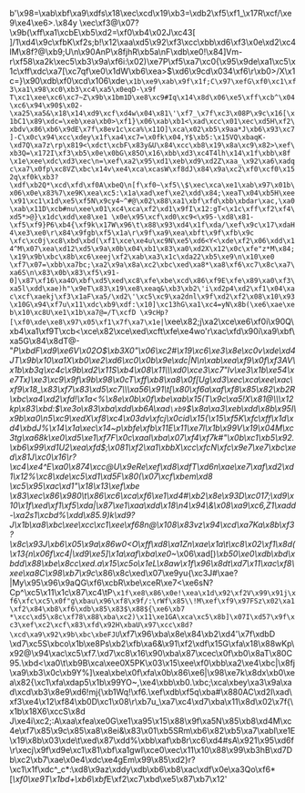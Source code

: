 b'\x98=\xab\xbf\xa9\xdfs\x18\xec\xcd\x19\xb3=\xdb2\xf5\xf1_\x17R\xcf/\xe9\xe4\xe6>.\x84y \xec\xf3@\x07?\x9b(\xff\xa1\xcbE\xb5\xd2=\xf0\xb4\x02J\xc43[ ]/1\xd4\x9c\xfbK\xf2s;b!\x12\xaa\xd5\x92\xf3\xcc\xbb\xd6\xf3\x0e\xd2\xc4lM\x8f?@\xb9;U\n\x90AnP\x8fjhR\xb5a\nF\xdb\xe0!\x84]Vm-r\xf58\xa2k\xec5\xb3\x9a\xf6i:\x02)\xe7P\xf5\xa7\xc0{\x95\x9de\xa1\xc5\x1c\xff\xdc\xa7[\xc7qf\xe0\x1dW\xb6\xea>$\xd6\x9cd\x034\xf6\r\xb0>/X\x1c=}\x90\xdb\xf0\xcd\x106\xde`\x1b\xe9\xab\x9f\x1f;C\x97\xefG\xf0\xc1\xf3\xa1\x98\xc0\xb3\xc4\xa5\x0eqD-\x9f T\xc1\xee\xc6\xc7~Z\x9b\x1bm1D\xe8\xc9#Iq\x14\x8d\x06\xe5\xff\xcb^\x04\xc6\x94\x90$\x02-\xa25\xa5&\x18\x14\xd9\xcf\xd4w\x04\x81\'\xf7_\x7f\xc3\x08P\x9c\x16[\x1bC1\x89\xdc=\xeb\xea\xb0>\xf1}\x06\xab\xb1<\xad\xcc\x01\xec\xd5H\xf2\xbdv\x86\xb6\x9dE\x7f\x8ev1c\xca%\x11O]\xca\x02\xb5\x9aa*J\xb6\x93\xc7]-C\x0c\x94\xcc\xdey\x1f\xa4\xc7=\x0fk\x04,Y$\xb5:\x15VQ\xbaqK-\xd7Q\xa7z\rp\x819<\xdct\xcbF\x83y&U\x84\xcc\xb8\x19\x8a\xc9\x82>\xef\xb3Q=\x172I\xf3\xb5\x0e\x0bG\x85O\x16\xbb\xd3\xc4T4lh\x14\x1f\xbb\x8f \x1e\xee\xdc\xd3\xec\n=\xef\xa2\x95\xd1\xeb\xd9\xd2Z\xaa_\x92\xa6\xadqc\xa7\x0fp\xc8VZ\xbc\x14v\xe4\xca\xcasW\xf8dJ\x84\x9a\xc2\xf0\xcf0\x152q\xf0k\xb3?\xdf\xb2Q*\xcd\xfd\xf0A\xbeQ\n[f\xf0~\xf5\\$\xec\xca\xe1\xab\x97\x01b\x06\x0e\x83%7\xe9K\xea\xc5:\x1a\xad\xef\xe2\xdd\x84;\xeaT\x04\xb5H\xee\x91\xc1\x1d\xe5\xf5N\x9cy4~^#@\x02\x88\xa1\xbf\xfd\xbb\xbdar\xac,\xa0\xab\x11D\xcb#nu\xee\x01\xc4\xca\xf2\xd1\x9fI\x12:gT<\x1c\xff\xf2\xf4\xd5*>@}\x1dc\xdd\xe8\xe1 \x0e\x95\xcf\xd0\xc9<\x95-\xd8\x81-\xf5\xf9}P6\xb4{\xf9k\x17W\x96\t\x88\x93\xd4\x1f\xda/\xef\x9c\x17\xdaH4\xe3\xe0\r\x84\x9fgb\xf5\x1a\r\x9f\xa9\xea\xbft\x9f\xfb\x9c \xfc\xc0j\xc8\xbd\xbd(\xf1\xce\xe4u\xc9N\xe5\xd6<Y<\xde\xf2\x06\xdd\x14^M\x07\xea\xd12\xd5\x9a\x0b\x04\xb1\x83\xa0\xd2X\x12\x0c\xfe"z*M\x84;\x19\x9b\xbc\x8b\xc6\xeej\xf2\xab\xa3\x1c\xda22\xb5\xe9\n\x10\xe0 \xf7\x07=\xbb\xa7bc;\xa2\x9a\x8a\xc2\xbc\xed\xa8*\xa8\xf6\xc7\x8c\xa7\xa6S\n\x83\x0b\x83\xf5\x91-0]\x87\xf16\xa4O\xbf\xd5\xed\xc8\xfe\xbe\xcd\x86\xf9E\xfe\x89\xa0\xf3\xa5l\xdd\xae)h"\x9eT\x83\x19\xe8\xeaq&\xb3\xb2\'i\xd2p4\xd2\xf1\x04\xac\xcf\xaekj\xf3\x1aF\xa5/\xd2\'\xc5\xc9\xa2dnl\x9f\xd2\xf2\x08\x10\x93\x10G\x94\xf7u\x11\xdc\xb9\xdf:\x10]\xc13hG\xa1\xc4=yN\x8b(\xe6\xae\xeb\x10\xc8U\xe1\x1b\xa7@=/T\xcfD \x9cHp?[\xf0\xde\xe8\x97\x05\xf1\x7f\xa7\x1e|`\xee\x82;j\xa2\xce\xe6\xf0i\x90Q\xb4\xa1\xf9T\xcb<\xce\x82\xce\xed\xcft\xfe\xe4wo\'r\xac\xfd\x90i\xa9\xbf\xa5G\x84\x8dT@-"*P\xbdF\xd9\xe6V\x02O$\xb3X0"\x06\xc2#\x19\xc6\xe3\x8e\xc0v\xde\xd4JT\x9b\x10\xa1X\xb0\xe2\xd6\xc0\x0b\x9e\xdc|N\n\xab\xea\xf9\x0f\xf3AV\x1b\xb3q\xc4c\x9b\xd2\x11S\xb4\x08\x11\\\xd0\xce3\xc7"Iv\xe3\x1b\xe54\xe7Tx)\xe3\xc9\x9f\x9b\x98\x0cT\xff\xb8\xa8\x0f[Ug\xd3\xec\xca\xee\xac\xf9\x18_\x83\xf7\x83\xd5\xc7\\\xa56\x91\t[\x80\xf6a\xaf\xf8\x85\x82\xb2R\xbc\xa4\xd2\xfd!\x1a<%\x8e\x0b\x0f\xbe\xab\x15(T\x9c\xa5!X\x81@\\\x12kp\x83\xbd:$\xe3o\x83\xba\xdd\xb6A\xad`\xb9`$\x8a\xa3\xeb\xdd\x8b\x95I\x9b\xa0\n5\xc9\xedX\xf8\xc4\x03dv\xfcj\x0cid\x15{\x15\xf5K\xfc\xff\x1d\xd4\xbdJ%\x14\x1a\xec\x14~p\xbfe\xfb\x11E\x11\xe7l\x1b\x99V\x19\x04M\xc3tg\xa68k\xe0\xd5\xe1\xf7F\x0c\xaaI\xba\x07\xf4\xf7k#"\x0b\xc1\xb5\x92.\xb6\x99\xd1U2\xea\xfd$;\x081\xf2\xa1\xbbX\xcc\xfcN\xfc\x9e7\xe7\xbc\xed\x81J\xc0\x16\r?\xc4\xe4^E\xa0\x874\xcc@U\x9eRe\xef\xd8\xdfT\xd6n\xae\xe7\xaf\xd2\xd1\x12%\xc8\xde\xc5\xd1\xd5F\x80(\x07\xcf\xbem\xd8 \xc5\x95\xac\xd1"\x18\x13\xef\xbe \x83\xec\x86\x980\t\x86\xc6\xca\xf6\xe1\xd4#\xb2\x8e\x93D\xc017;\xd9\x10\x1f\xed\xf1\xf5\xda|\x87\xe1\xaa\xdd\x18\n4\x94\\&\x08\xa9\xc6,Z1\xadd-\xa2s1\xcbd%\xdd\x85.9)k\xd9?J\x1b\xa8\xbc\xee\xcc\xc1\xee\xf68n@\x108\x83vz\x94\xcd\xa7Ka\x8b\xf3?\x8c\x93J\xb6\x05\x9a\x86w0<O\xff\xd8\xa1Zn\xae\x1a\t\xc8\x02\xf1\x8d(\x13{n\x06f\xc4|\xd9\xe5]\x1a\xaf\xba\xe0~*\x06\xad[)*\xb50\xe0\xdb\xbd\xbdd\x88\xbe\x8cc\xed.a\x15\xc5o\x1eL\x8aw\x1f\x96\x8dt\xd7\x11\xac\xf8\xee\xa8C\x98\xb7\x9c*\x86\x8c\xed\x07\xe9yu{\xc3J#\xae?|My\x95\x96\x9aQG\xf6\xcbR\xbe\xceR\xe7<\xe6sN?Cp^\xc5\x11\x1c\x87\xc4\tP`\x1f\xe8\x86\x0e!\xea\x1d\x92\xf2V\x99\x91j\xf6\xfc\xc5\x0f"g\xbau\x96\xf8\x9f/:\rWf\x85\\!M\xef\xf9\x97FSz\x02\xa1\xf2\x84\xb8\xf6\xdb\x85\x83$\x88${\xe6\xb7 *\xcc\xd5\x8c\xf78\x88\xba\xc2)\x11\xe1GA\xca\xc5\x8b]\x07I\xd57\x9f\xc3\xef\xc2\xcf\x83\xfd\x92H\xbaU\x97\xcc\x8d?\xcd\xa9\x92\x9b\xbc\xbeFJU`\xf7\x96\xba\x8e\x84\xb2\xd4\'\x7f\xdbD \xd7\xc5S\xbco\x1b\xe8Ps\xb2\xfb\xa6&\x91\xf2\xdf\x15G\xfa\x18\x88wKp\x92@\x94\xac\xc5\xf7.\xd7\xc8\x16\x90\xba\x87\xcec\x0f\xb0\x8aT\x80C95.\xbd<\xa0\t\xb9B\xca\xee0X5PK\x03\x15\xee\xf0\xbb\xa2\xe4\xbc|\x8fj\xa9\xb3\x0c\xb9Y%]\xea\xbe\x0f\xfa\x0b\x86\xe6|\x98\xe7k\x8dx\xb0\xea\x82{\xc1\xfa\xdap5\x1b\x99YO~,\xe4\xbb\xb0.\xbc;\xca\xbey\xa3\x9a\xad\xcd\xb3\x8e9\xd6!mj{\xb1Wq!\xf6.\xef\xdb\xf5q\xba#\x880AC\xd2l\xad\xf3\xe4\x12\xf84\xb0D\xc1\x08\r\xb7u_\xa7\xc4\xd7\xba\x11\x8d\x02\x7f{\x1b\x18X6\xccS\x8d J\xe4i\xc2;:A\xaa\xfea\xe0G\xe1\xa95\x15\x88\x9f\xa5N\x85\xb8\xd4M\xc4e\xf7\x85\x9c\x85\xa8\x8ei&\x83\x01\xb5SRm\xb6\x82\xb5\xa7\xabI\xe1E\x19\x8b\x03\xde\t\xed\x87\xdd%\xbb\xaf\xb8r\xc6\xd4#sA\x921\x95\xd6f\r\xecj\x9f\xd9e\xc1\x81\xbf\xa1gwI\xce0\xec\x11\x10\x88\x99\xb3hB\xd7Db\xc2\xb7\xae\x0e4\xdc\xe4gEm\x99\x85\xd2}r?\xc1\x1f\xdc^_c*:\xd8\x9az\xddy\xdb\xb6\xb8\xac\xdf\x0e\xa3Qo\xf6*[*\xf0\xe9T\x1bd+\xb6\xbf*E\xf2\xc7\xbd\xe5\x87\xb7\x12'